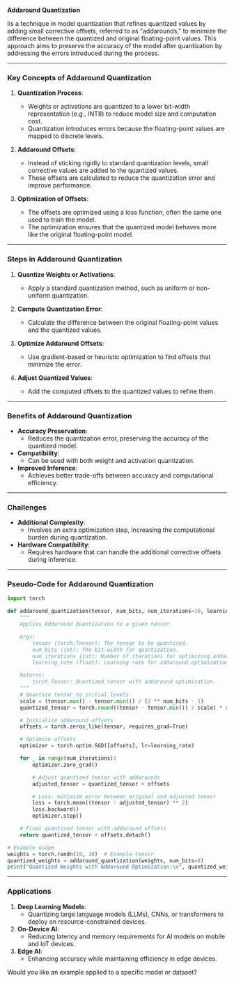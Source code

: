 **Addaround Quantization** 

Iis a technique in model quantization that refines quantized values by adding small corrective offsets, referred to as "addarounds," to minimize the difference between the quantized and original floating-point values. This approach aims to preserve the accuracy of the model after quantization by addressing the errors introduced during the process.

---

### **Key Concepts of Addaround Quantization**
1. **Quantization Process**:
   - Weights or activations are quantized to a lower bit-width representation (e.g., INT8) to reduce model size and computation cost.
   - Quantization introduces errors because the floating-point values are mapped to discrete levels.

2. **Addaround Offsets**:
   - Instead of sticking rigidly to standard quantization levels, small corrective values are added to the quantized values.
   - These offsets are calculated to reduce the quantization error and improve performance.

3. **Optimization of Offsets**:
   - The offsets are optimized using a loss function, often the same one used to train the model.
   - The optimization ensures that the quantized model behaves more like the original floating-point model.

---

### **Steps in Addaround Quantization**
1. **Quantize Weights or Activations**:
   - Apply a standard quantization method, such as uniform or non-uniform quantization.

2. **Compute Quantization Error**:
   - Calculate the difference between the original floating-point values and the quantized values.

3. **Optimize Addaround Offsets**:
   - Use gradient-based or heuristic optimization to find offsets that minimize the error.

4. **Adjust Quantized Values**:
   - Add the computed offsets to the quantized values to refine them.

---

### **Benefits of Addaround Quantization**
- **Accuracy Preservation**:
  - Reduces the quantization error, preserving the accuracy of the quantized model.
- **Compatibility**:
  - Can be used with both weight and activation quantization.
- **Improved Inference**:
  - Achieves better trade-offs between accuracy and computational efficiency.

---

### **Challenges**
- **Additional Complexity**:
  - Involves an extra optimization step, increasing the computational burden during quantization.
- **Hardware Compatibility**:
  - Requires hardware that can handle the additional corrective offsets during inference.

---

### **Pseudo-Code for Addaround Quantization**
```python
import torch

def addaround_quantization(tensor, num_bits, num_iterations=10, learning_rate=0.1):
    """
    Applies Addaround Quantization to a given tensor.

    Args:
        tensor (torch.Tensor): The tensor to be quantized.
        num_bits (int): The bit-width for quantization.
        num_iterations (int): Number of iterations for optimizing addarounds.
        learning_rate (float): Learning rate for addaround optimization.

    Returns:
        torch.Tensor: Quantized tensor with addaround optimization.
    """
    # Quantize tensor to initial levels
    scale = (tensor.max() - tensor.min()) / (2 ** num_bits - 1)
    quantized_tensor = torch.round((tensor - tensor.min()) / scale) * scale + tensor.min()

    # Initialize addaround offsets
    offsets = torch.zeros_like(tensor, requires_grad=True)

    # Optimize offsets
    optimizer = torch.optim.SGD([offsets], lr=learning_rate)

    for _ in range(num_iterations):
        optimizer.zero_grad()

        # Adjust quantized tensor with addarounds
        adjusted_tensor = quantized_tensor + offsets

        # Loss: minimize error between original and adjusted tensor
        loss = torch.mean((tensor - adjusted_tensor) ** 2)
        loss.backward()
        optimizer.step()

    # Final quantized tensor with addaround offsets
    return quantized_tensor + offsets.detach()

# Example usage
weights = torch.randn(10, 10)  # Example tensor
quantized_weights = addaround_quantization(weights, num_bits=8)
print("Quantized Weights with Addaround Optimization:\n", quantized_weights)
```

---

### **Applications**
1. **Deep Learning Models**:
   - Quantizing large language models (LLMs), CNNs, or transformers to deploy on resource-constrained devices.
2. **On-Device AI**:
   - Reducing latency and memory requirements for AI models on mobile and IoT devices.
3. **Edge AI**:
   - Enhancing accuracy while maintaining efficiency in edge devices.

Would you like an example applied to a specific model or dataset?
